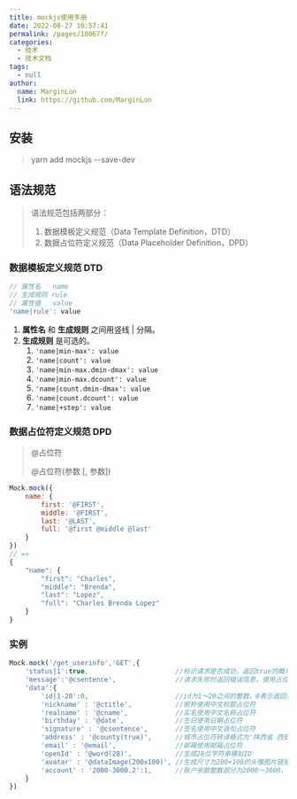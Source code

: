 ```yaml
---
title: mockjs使用手册
date: 2022-08-27 10:57:41
permalink: /pages/10067f/
categories:
  - 技术
  - 技术文档
tags:
  - null
author: 
  name: MarginLon
  link: https://github.com/MarginLon
---
```


## 安装

> yarn add mockjs --save-dev

## 语法规范

> 语法规范包括两部分：
>
> 1. 数据模板定义规范（Data Template Definition，DTD）
> 2. 数据占位符定义规范（Data Placeholder Definition，DPD）

### 数据模板定义规范 DTD

```javascript
// 属性名   name
// 生成规则 rule
// 属性值   value
'name|rule': value
```

1. **属性名** 和 **生成规则** 之间用竖线 | 分隔。
2. **生成规则** 是可选的。  
   1. ```'name|min-max': value```
   2. ```'name|count': value```
   3. ```'name|min-max.dmin-dmax': value```
   4. ```'name|min-max.dcount': value```
   5. ```'name|count.dmin-dmax': value```
   6. ```'name|count.dcount': value```
   7. ```'name|+step': value```

### 数据占位符定义规范 DPD

> @占位符
>
> @占位符(参数 [, 参数])

```javascript
Mock.mock({
    name: {
        first: '@FIRST',
        middle: '@FIRST',
        last: '@LAST',
        full: '@first @middle @last'
    }
})
// =>
{
    "name": {
        "first": "Charles",
        "middle": "Brenda",
        "last": "Lopez",
        "full": "Charles Brenda Lopez"
    }
}
```

### 实例

```javascript
Mock.mock('/get_userinfo','GET',{  
    'status|1':true,                      //标识请求是否成功，返回true的概率是1/2    
    'message':'@csentence',               //请求失败时返回错误信息，使用占位符返回中文句子   
    'data':{                                  
        'id|1-20':0,                      //id为1～20之间的整数，0表示返回值为数字类型      
        'nickname' : '@ctitle',           //昵称使用中文标题占位符     
        'realname' : '@cname',            //实名使用中文名称占位符      
        'birthday' : '@date',             //生日使用日期占位符      
        'signature' : '@csentence',       //签名使用中文语句占位符      
        'address' : '@county(true)',      //城市占位符转译格式为'陕西省 西安市'        
        'email' : '@email',               //邮箱使用邮箱占位符      
        'openId' : '@word(28)',           //生成28位字符串模拟ID      
        'avatar' : '@dataImage(200x100)', //生成尺寸为200×100的头像图片链接        
        'account' : '2000-3000.2':1,      //账户余额整数部分为2000～3000，小数点后保留2位  
    }
})
```
